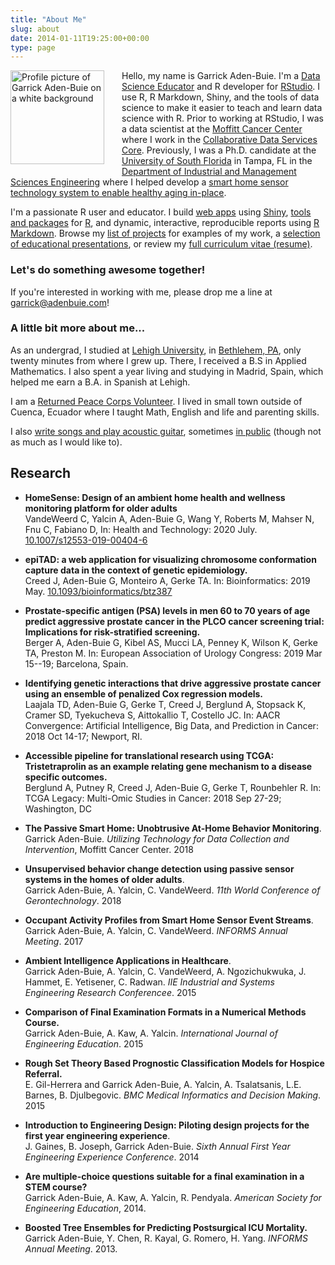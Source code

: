 ```yaml
---
title: "About Me"
slug: about
date: 2014-01-11T19:25:00+00:00
type: page
---
```


[moffitt]: https://moffitt.org
[gerkelab]: https://www.gerkelab.com
[usf]: https://usf.edu
[usf-imse]: https://imse.eng.usf.edu/
[garrick-apps]: https://apps.garrickadenbuie.com
[garrick-projects]: /project/
[garrick-talks]: /tags/education/
[moffitt-cdsc]: https://moffitt.org/research-science/shared-resources/collaborative-data-services/

<img src="/images/garrick-profile_300.png" 
     class="center"
     width="150px"
     alt="Profile picture of Garrick Aden-Buie on a white background"
     style="float:left;margin:0 2em 0.5em 0;"
/>

Hello, my name is Garrick Aden-Buie.
I'm a [Data Science Educator](/training/) and R developer for [RStudio](https://rstudio.com).
I use R, R Markdown, Shiny, and the tools of data science to make it easier to teach and learn data science with R.
Prior to working at RStudio, I was a data scientist at the [Moffitt Cancer Center][moffitt] where I work in the [Collaborative Data Services Core][moffitt-cdsc]. 
Previously, I was a Ph.D. candidate at the [University of South Florida][usf] in Tampa, FL in the [Department of Industrial and Management Sciences Engineering][usf-imse] where I helped develop a [smart home sensor technology system to enable healthy aging in-place](https://usfweb.usf.edu/usf-news-archive/News/article/7974).

I'm a passionate R user and educator.
I build [web apps][garrick-apps] using [Shiny](https://shiny.rstudio.com/), [tools and packages][garrick-projects] for [R](https://r-project.org), and dynamic, interactive, reproducible reports using [R Markdown](https://rmarkdown.rstudio.com).
Browse my [list of projects][garrick-projects] for examples of my work, a [selection of educational presentations][garrick-talks], or review my [full curriculum vitae (resume)](https://www.garrickadenbuie.com/resume/).

### Let's do something awesome together!

If you're interested in working with me, please drop me a line at [garrick@adenbuie.com](mailto:garrick@adenbuie.com)!

### A little bit more about me... 

As an undergrad, I studied at [Lehigh University](https://lehigh.edu/),
in [Bethlehem, PA](https://en.wikipedia.org/wiki/Allentown_(song)), only
twenty minutes from where I grew up. There, I received a B.S in Applied
Mathematics. I also spent a year living and studying in Madrid, Spain,
which helped me earn a B.A. in Spanish at Lehigh.  

I am a [Returned Peace Corps Volunteer](https://peacecorps.gov/).
I lived in small town outside of Cuenca, Ecuador where I taught Math, English and life and parenting skills.

I also [write songs and play acoustic guitar](https://garrickadebuie.bandcamp.com/), sometimes [in public](http://www.songkick.com/artists/6913204-garrick-adenbuie) (though not as much as I would like to).

## Research

- **HomeSense: Design of an ambient home health and wellness monitoring platform for older adults**  
  VandeWeerd C, Yalcin A, Aden-Buie G, Wang Y, Roberts M, Mahser N, Fnu C, Fabiano D,
  In: Health and Technology: 2020 July.
  [10.1007/s12553-019-00404-6](https://link.springer.com/article/10.1007/s12553-019-00404-6)

- **epiTAD: a web application for visualizing chromosome conformation capture data in the context of genetic epidemiology.**  
  Creed J, Aden-Buie G, Monteiro A, Gerke TA. In: Bioinformatics: 2019 May. [10.1093/bioinformatics/btz387](https://doi.org/10.1093/bioinformatics/btz387)

- **Prostate-specific antigen (PSA) levels in men 60 to 70 years of age predict aggressive prostate cancer in the PLCO cancer screening trial: Implications for risk-stratified screening.**  
  Berger A, Aden-Buie G, Kibel AS, Mucci LA, Penney K, Wilson K, Gerke TA, Preston M.  In: European Association of Urology Congress: 2019 Mar 15--19; Barcelona, Spain.

- **Identifying genetic interactions that drive aggressive prostate cancer using an ensemble of penalized Cox regression models.**  
  Laajala TD, Aden-Buie G, Gerke T, Creed J, Berglund A, Stopsack K, Cramer SD, Tyekucheva S, Aittokallio T, Costello JC.  In: AACR Convergence: Artificial Intelligence, Big Data, and Prediction in Cancer: 2018 Oct 14-17; Newport, RI.

- **Accessible pipeline for translational research using TCGA: Tristetraprolin as an example relating gene mechanism to a disease specific outcomes.**  
  Berglund A, Putney R, Creed J, Aden-Buie G, Gerke T, Rounbehler R. In: TCGA Legacy: Multi-Omic Studies in Cancer: 2018 Sep 27-29; Washington, DC

- **The Passive Smart Home: Unobtrusive At-Home Behavior Monitoring**.<br>Garrick Aden-Buie. _Utilizing Technology for Data Collection and Intervention_, Moffitt Cancer Center. 2018

- **Unsupervised behavior change detection using passive sensor systems in the homes of older adults**.<br>Garrick Aden-Buie, A. Yalcin, C. VandeWeerd. _11th World Conference of Gerontechnology_. 2018

- **Occupant Activity Profiles from Smart Home Sensor Event Streams**.<br>Garrick Aden-Buie, A. Yalcin, C. VandeWeerd. _INFORMS Annual Meeting_. 2017

- **Ambient Intelligence Applications in Healthcare**.<br>Garrick Aden-Buie, A. Yalcin, C. VandeWeerd, A. Ngozichukwuka, J. Hammet, E. Yetisener, C. Radwan. _IIE Industrial and Systems Engineering Research Conferencee_. 2015

- **Comparison of Final Examination Formats in a Numerical Methods Course.**<br>Garrick Aden-Buie, A. Kaw, A. Yalcin. _International Journal of Engineering Education_. 2015

- **Rough Set Theory Based Prognostic Classification Models for Hospice Referral.**<br>E. Gil-Herrera and Garrick Aden-Buie, A. Yalcin, A. Tsalatsanis, L.E. Barnes, B. Djulbegovic. _BMC Medical Informatics and Decision Making_. 2015

- **Introduction to Engineering Design: Piloting design projects for the first year engineering experience**.<br>J. Gaines, B. Joseph, Garrick Aden-Buie. _Sixth Annual First Year Engineering Experience Conference_. 2014

- **Are multiple-choice questions suitable for a final examination in a STEM course?**<br>Garrick Aden-Buie, A. Kaw, A. Yalcin, R. Pendyala. _American Society for Engineering Education_, 2014.

- **Boosted Tree Ensembles for Predicting Postsurgical ICU Mortality.**<br>Garrick Aden-Buie, Y. Chen, R. Kayal, G. Romero, H. Yang. _INFORMS Annual Meeting_. 2013.

